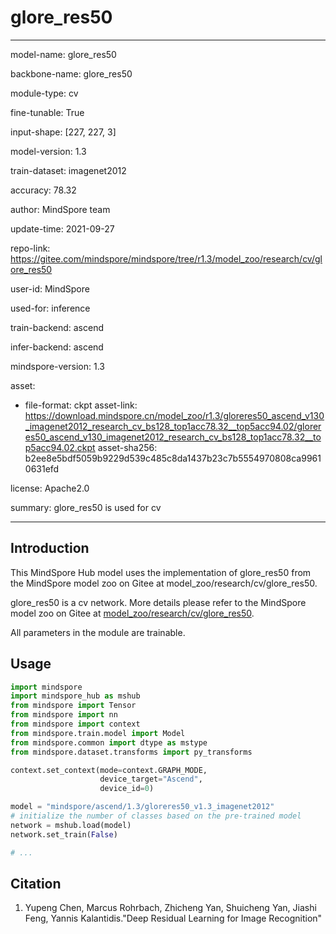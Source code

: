 # glore_res50

---

model-name: glore_res50

backbone-name: glore_res50

module-type: cv

fine-tunable: True

input-shape: [227, 227, 3]

model-version: 1.3

train-dataset: imagenet2012

accuracy: 78.32

author: MindSpore team

update-time: 2021-09-27

repo-link: <https://gitee.com/mindspore/mindspore/tree/r1.3/model_zoo/research/cv/glore_res50>

user-id: MindSpore

used-for: inference

train-backend: ascend

infer-backend: ascend

mindspore-version: 1.3

asset:

-
    file-format: ckpt
    asset-link: <https://download.mindspore.cn/model_zoo/r1.3/gloreres50_ascend_v130_imagenet2012_research_cv_bs128_top1acc78.32__top5acc94.02/gloreres50_ascend_v130_imagenet2012_research_cv_bs128_top1acc78.32__top5acc94.02.ckpt>
    asset-sha256: b2ee8e5bdf5059b9229d539c485c8da1437b23c7b5554970808ca99610631efd

license: Apache2.0

summary: glore_res50 is used for cv

---

## Introduction

This MindSpore Hub model uses the implementation of glore_res50 from the MindSpore model zoo on Gitee at model_zoo/research/cv/glore_res50.

glore_res50 is a cv network. More details please refer to the MindSpore model zoo on Gitee at [model_zoo/research/cv/glore_res50](https://gitee.com/mindspore/mindspore/blob/r1.3/model_zoo/research/cv/glore_res50/README.md).

All parameters in the module are trainable.

## Usage

```python
import mindspore
import mindspore_hub as mshub
from mindspore import Tensor
from mindspore import nn
from mindspore import context
from mindspore.train.model import Model
from mindspore.common import dtype as mstype
from mindspore.dataset.transforms import py_transforms

context.set_context(mode=context.GRAPH_MODE,
                    device_target="Ascend",
                    device_id=0)

model = "mindspore/ascend/1.3/gloreres50_v1.3_imagenet2012"
# initialize the number of classes based on the pre-trained model
network = mshub.load(model)
network.set_train(False)

# ...
```

## Citation

1. Yupeng Chen, Marcus Rohrbach, Zhicheng Yan, Shuicheng Yan, Jiashi Feng, Yannis Kalantidis."Deep Residual Learning for Image Recognition"
